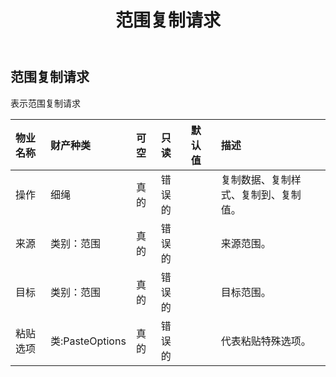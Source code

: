 ﻿---
title: 范围复制请求
second_title: Aspose.Cells Cloud Documen
type: docs
url: /zh/specification/model/rangecopyrequest/
description: Aspose.Cells 云模型规范：RangeCopyRequest。轻松处理 Excel 和其他电子表格文档，具有打开、生成、编辑、拆分、合并、比较和转换等功能
weight: 50
---
## **范围复制请求**

表示范围复制请求

|物业名称|财产种类|可空|只读|默认值|描述|
|:- |:- |:- |:- |:- |:- |
|操作|细绳|真的|错误的||复制数据、复制样式、复制到、复制值。|
|来源|类别：范围|真的|错误的||来源范围。|
|目标|类别：范围|真的|错误的||目标范围。|
|粘贴选项|类:PasteOptions|真的|错误的||代表粘贴特殊选项。|

